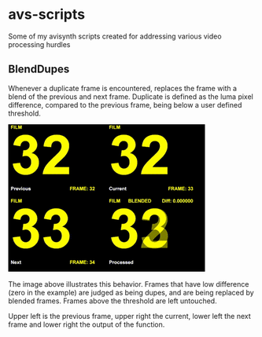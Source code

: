 # avs-scripts

Some of my avisynth scripts created for addressing various video processing hurdles

## BlendDupes

Whenever a duplicate frame is encountered, replaces the frame with a blend of the previous and next frame. Duplicate is defined as the luma pixel difference, compared to the previous frame, being below a user defined threshold.

![BlendDupes illustration][blenddupessample]

The image above illustrates this behavior. Frames that have low difference (zero in the example) are judged as being dupes, and are being replaced by blended frames. Frames above the threshold are left untouched.

Upper left is the previous frame, upper right the current, lower left the next frame and lower right the output of the function.

[blenddupessample]: images/blend_dupes_sample.gif
